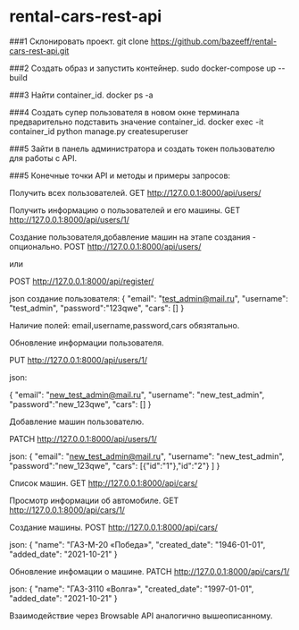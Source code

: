 # rental-cars-rest-api

###1 Склонировать проект.
git clone https://github.com/bazeeff/rental-cars-rest-api.git

###2 Создать образ и запустить контейнер.
sudo docker-compose up --build

###3 Найти container_id.
docker ps -a

###4 Создать супер пользователя в новом окне терминала предварительно подставить значение container_id.
docker exec -it container_id python manage.py createsuperuser

###5 Зайти в панель администратора и создать токен пользователю для работы с API.  

###5 Конечные точки API и методы и примеры запросов:

Получить всех пользователей.
GET http://127.0.0.1:8000/api/users/


Получить информацию о пользователей и его машины.
GET http://127.0.0.1:8000/api/users/1/


Создание пользователя,добавление машин на этапе создания - опционально.
POST http://127.0.0.1:8000/api/users/

или 

POST http://127.0.0.1:8000/api/register/

json создание пользователя:
{
    "email": "test_admin@mail.ru",
    "username": "test_admin",
    "password":"123qwe",
    "cars": []
}

Наличие полей: email,username,password,cars обязятально.


Обновление информации пользователя.

PUT http://127.0.0.1:8000/api/users/1/

json:

{
    "email": "new_test_admin@mail.ru",
    "username": "new_test_admin",
    "password":"new_123qwe",
    "cars": []
}


Добавление машин пользователю.

PATCH http://127.0.0.1:8000/api/users/1/

json:
{
    "email": "new_test_admin@mail.ru",
    "username": "new_test_admin",
    "password":"new_123qwe",
    "cars": [{"id":"1"},"id":"2"} ]
}


Список машин.
GET http://127.0.0.1:8000/api/cars/


Просмотр информации об автомобиле.
GET http://127.0.0.1:8000/api/cars/1/


Создание машины.
POST http://127.0.0.1:8000/api/cars/

json:
{
     "name": "ГАЗ-М-20 «Победа»",
     "created_date": "1946-01-01",
     "added_date": "2021-10-21"
}


Обновление инфомации о машине.
PATCH http://127.0.0.1:8000/api/cars/1/

json:
{
     "name": "ГАЗ-3110 «Волга»",
     "created_date": "1997-01-01",
     "added_date": "2021-10-21"
}

Взаимодействие через Browsable API аналогично вышеописанному.
